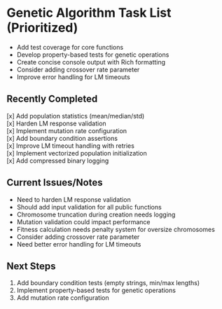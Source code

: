 # Genetic Algorithm Task List (Prioritized)

- Add test coverage for core functions  
- Develop property-based tests for genetic operations  
- Create concise console output with Rich formatting  
- Consider adding crossover rate parameter  
- Improve error handling for LM timeouts  

## Recently Completed
[x] Add population statistics (mean/median/std)  
[x] Harden LM response validation  
[x] Implement mutation rate configuration  
[x] Add boundary condition assertions  
[x] Improve LM timeout handling with retries  
[x] Implement vectorized population initialization  
[x] Add compressed binary logging  

## Current Issues/Notes
- Need to harden LM response validation
- Should add input validation for all public functions
- Chromosome truncation during creation needs logging
- Mutation validation could impact performance
- Fitness calculation needs penalty system for oversize chromosomes
- Consider adding crossover rate parameter
- Need better error handling for LM timeouts

## Next Steps
1. Add boundary condition tests (empty strings, min/max lengths)
2. Implement property-based tests for genetic operations
3. Add mutation rate configuration
